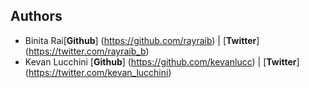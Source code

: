 ## Authors

* Binita Rai[**Github**] (https://github.com/rayraib) | [**Twitter**] (https://twitter.com/rayraib_b)
* Kevan Lucchini [**Github**] (https://github.com/kevanlucc) | [**Twitter**] (https://twitter.com/kevan_lucchini)

